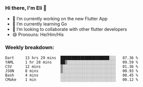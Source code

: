 ### Hi there, I'm Eli 👋
- 🔭 I’m currently working on the new Flutter App
- 🌱 I’m currently learning Go
- 🦄 I’m looking to collaborate with other flutter developers
- 😄 Pronouns: He/Him/His

### Weekly breakdown:
<!--START_SECTION:waka-->

```text
Dart     13 hrs 29 mins  ██████████████████████░░░   87.36 %
YAML     1 hr 28 mins    ██▒░░░░░░░░░░░░░░░░░░░░░░   09.59 %
CSV      12 mins         ▒░░░░░░░░░░░░░░░░░░░░░░░░   01.36 %
JSON     8 mins          ▒░░░░░░░░░░░░░░░░░░░░░░░░   00.93 %
Bash     4 mins          ░░░░░░░░░░░░░░░░░░░░░░░░░   00.45 %
CMake    1 min           ░░░░░░░░░░░░░░░░░░░░░░░░░   00.12 %
```

<!--END_SECTION:waka-->
